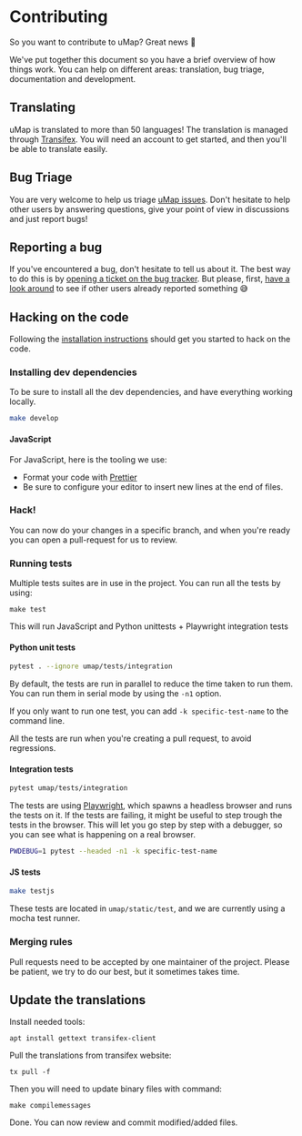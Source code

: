 # Contributing

So you want to contribute to uMap? Great news 🙌

We've put together this document so you have a brief overview of how things work.
You can help on different areas: translation, bug triage, documentation and development.

## Translating

uMap is translated to more than 50 languages! The translation is managed through [Transifex](https://www.transifex.com/openstreetmap/umap/). You will need an account to get started, and then you'll be able to translate easily.

## Bug Triage

You are very welcome to help us triage [uMap issues](https://github.com/umap-project/umap/issues). Don't hesitate to help other users by answering questions, give your point of view in discussions and just report bugs!

## Reporting a bug

If you've encountered a bug, don't hesitate to tell us about it. The best way to do this is by [opening a ticket on the bug tracker](https://github.com/umap-project/umap/issues/new/choose). But please, first, [have a look around](https://github.com/umap-project/umap/issues?q=is%3Aissue+is%3Aopen+sort%3Aupdated-desc) to see if other users already reported something 😅

## Hacking on the code

Following the [installation instructions](install.md) should get you started to hack on the code.

### Installing dev dependencies

To be sure to install all the dev dependencies, and have everything working locally.

```bash
make develop
```

#### JavaScript

For JavaScript, here is the tooling we use:

- Format your code with [Prettier](https://prettier.io/)
- Be sure to configure your editor to insert new lines at the end of files.

### Hack!

You can now do your changes in a specific branch, and when you're ready you can open a pull-request for us to review.

### Running tests

Multiple tests suites are in use in the project. You can run all the tests by using:

```
make test 
```

This will run JavaScript and Python unittests + Playwright integration tests

#### Python unit tests

```bash
pytest . --ignore umap/tests/integration
```

By default, the tests are run in parallel to reduce the time taken to run them. You can run them in serial mode by using the `-n1` option.

If you only want to run one test, you can add `-k specific-test-name` to the command line.

All the tests are run when you're creating a pull request, to avoid regressions.

#### Integration tests

```bash
pytest umap/tests/integration
```

The tests are using [Playwright](https://playwright.dev), which spawns a headless browser and runs the tests on it.
If the tests are failing, it might be useful to step trough the tests in the browser. This will let you go step by step with a debugger, so you can see what is happening on a real browser.

```bash
PWDEBUG=1 pytest --headed -n1 -k specific-test-name
```

#### JS tests

```bash
make testjs
```

These tests are located in `umap/static/test`, and we are currently using a mocha test runner.

### Merging rules

Pull requests need to be accepted by one maintainer of the project. Please be patient, we try to do our best, but it sometimes takes time.

## Update the translations

Install needed tools:

    apt install gettext transifex-client

Pull the translations from transifex website:

    tx pull -f

Then you will need to update binary files with command:

    make compilemessages

Done. You can now review and commit modified/added files.
